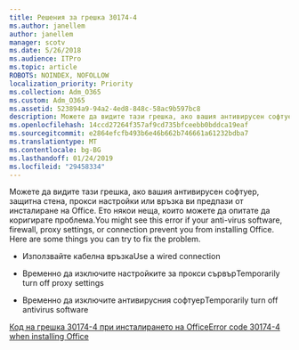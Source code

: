 ```yaml
---
title: Решения за грешка 30174-4
ms.author: janellem
author: janellem
manager: scotv
ms.date: 5/26/2018
ms.audience: ITPro
ms.topic: article
ROBOTS: NOINDEX, NOFOLLOW
localization_priority: Priority
ms.collection: Adm_O365
ms.custom: Adm_O365
ms.assetid: 523894a9-94a2-4ed8-848c-58ac9b597bc8
description: Можете да видите тази грешка, ако вашия антивирусен софтуер, защитна стена, прокси настройки или връзка ви предпази от инсталиране на Office. Ето някои неща, които можете да опитате да коригирате проблема.
ms.openlocfilehash: 14ccd27264f357af9cd735bfceebb0bddca19eaf
ms.sourcegitcommit: e2864efcfb493b6e46b662b746661a61232bdba7
ms.translationtype: MT
ms.contentlocale: bg-BG
ms.lasthandoff: 01/24/2019
ms.locfileid: "29458334"
---
```

<span data-ttu-id="57266-p102">Можете да видите тази грешка, ако вашия антивирусен софтуер, защитна стена, прокси настройки или връзка ви предпази от инсталиране на Office. Ето някои неща, които можете да опитате да коригирате проблема.</span><span class="sxs-lookup"><span data-stu-id="57266-p102">You might see this error if your anti-virus software, firewall, proxy settings, or connection prevent you from installing Office. Here are some things you can try to fix the problem.</span></span>
  
- <span data-ttu-id="57266-106">Използвайте кабелна връзка</span><span class="sxs-lookup"><span data-stu-id="57266-106">Use a wired connection</span></span>
    
- <span data-ttu-id="57266-107">Временно да изключите настройките за прокси сървър</span><span class="sxs-lookup"><span data-stu-id="57266-107">Temporarily turn off proxy settings</span></span>
    
- <span data-ttu-id="57266-108">Временно да изключите антивирусния софтуер</span><span class="sxs-lookup"><span data-stu-id="57266-108">Temporarily turn off antivirus software</span></span>
    
[<span data-ttu-id="57266-109">Код на грешка 30174-4 при инсталирането на Office</span><span class="sxs-lookup"><span data-stu-id="57266-109">Error code 30174-4 when installing Office</span></span>](https://support.office.com/article/5d5551db-266f-47b3-93fc-d51c2e8f4c0b?=wt.mc_id=Alchemy_ClientDIA.aspx)
  

